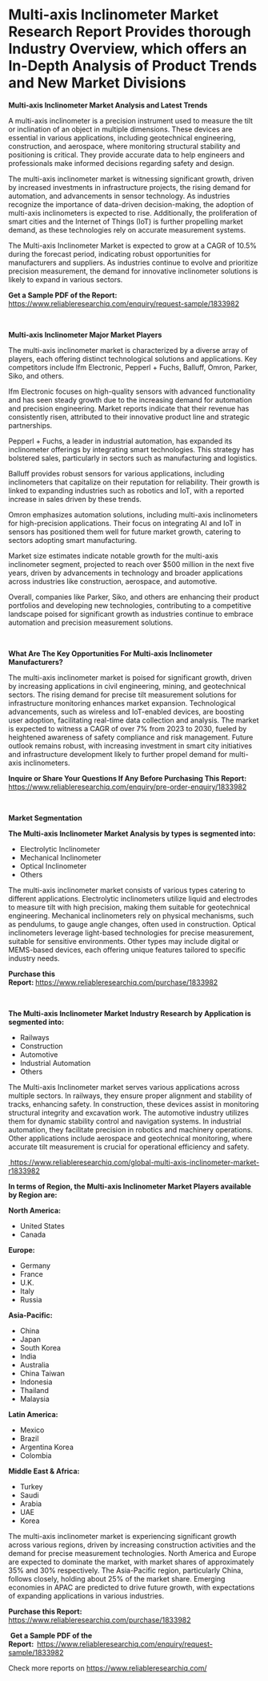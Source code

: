 <p><h1>Multi-axis Inclinometer Market Research Report Provides thorough Industry Overview, which offers an In-Depth Analysis of Product Trends and New Market Divisions</h1></p><p><strong>Multi-axis Inclinometer Market Analysis and Latest Trends</strong></p>
<p><p>A multi-axis inclinometer is a precision instrument used to measure the tilt or inclination of an object in multiple dimensions. These devices are essential in various applications, including geotechnical engineering, construction, and aerospace, where monitoring structural stability and positioning is critical. They provide accurate data to help engineers and professionals make informed decisions regarding safety and design.</p><p>The multi-axis inclinometer market is witnessing significant growth, driven by increased investments in infrastructure projects, the rising demand for automation, and advancements in sensor technology. As industries recognize the importance of data-driven decision-making, the adoption of multi-axis inclinometers is expected to rise. Additionally, the proliferation of smart cities and the Internet of Things (IoT) is further propelling market demand, as these technologies rely on accurate measurement systems. </p><p>The Multi-axis Inclinometer Market is expected to grow at a CAGR of 10.5% during the forecast period, indicating robust opportunities for manufacturers and suppliers. As industries continue to evolve and prioritize precision measurement, the demand for innovative inclinometer solutions is likely to expand in various sectors.</p></p>
<p><strong>Get a Sample PDF of the Report:&nbsp;</strong> <a href="https://www.reliableresearchiq.com/enquiry/request-sample/1833982?utm_campaign=2292&utm_medium=2&utm_source=Github&utm_content=ia&utm_term=26032025&utm_id=multi-axis-inclinometer">https://www.reliableresearchiq.com/enquiry/request-sample/1833982</a></p>
<p>&nbsp;</p>
<p><strong>Multi-axis Inclinometer Major Market Players</strong></p>
<p><p>The multi-axis inclinometer market is characterized by a diverse array of players, each offering distinct technological solutions and applications. Key competitors include Ifm Electronic, Pepperl + Fuchs, Balluff, Omron, Parker, Siko, and others. </p><p>Ifm Electronic focuses on high-quality sensors with advanced functionality and has seen steady growth due to the increasing demand for automation and precision engineering. Market reports indicate that their revenue has consistently risen, attributed to their innovative product line and strategic partnerships.</p><p>Pepperl + Fuchs, a leader in industrial automation, has expanded its inclinometer offerings by integrating smart technologies. This strategy has bolstered sales, particularly in sectors such as manufacturing and logistics.</p><p>Balluff provides robust sensors for various applications, including inclinometers that capitalize on their reputation for reliability. Their growth is linked to expanding industries such as robotics and IoT, with a reported increase in sales driven by these trends.</p><p>Omron emphasizes automation solutions, including multi-axis inclinometers for high-precision applications. Their focus on integrating AI and IoT in sensors has positioned them well for future market growth, catering to sectors adopting smart manufacturing.</p><p>Market size estimates indicate notable growth for the multi-axis inclinometer segment, projected to reach over $500 million in the next five years, driven by advancements in technology and broader applications across industries like construction, aerospace, and automotive.</p><p>Overall, companies like Parker, Siko, and others are enhancing their product portfolios and developing new technologies, contributing to a competitive landscape poised for significant growth as industries continue to embrace automation and precision measurement solutions.</p></p>
<p>&nbsp;</p>
<p><strong>What Are The Key Opportunities For Multi-axis Inclinometer Manufacturers?</strong></p>
<p><p>The multi-axis inclinometer market is poised for significant growth, driven by increasing applications in civil engineering, mining, and geotechnical sectors. The rising demand for precise tilt measurement solutions for infrastructure monitoring enhances market expansion. Technological advancements, such as wireless and IoT-enabled devices, are boosting user adoption, facilitating real-time data collection and analysis. The market is expected to witness a CAGR of over 7% from 2023 to 2030, fueled by heightened awareness of safety compliance and risk management. Future outlook remains robust, with increasing investment in smart city initiatives and infrastructure development likely to further propel demand for multi-axis inclinometers.</p></p>
<p><strong>Inquire or Share Your Questions If Any Before Purchasing This Report:</strong> <a href="https://www.reliableresearchiq.com/enquiry/pre-order-enquiry/1833982?utm_campaign=2292&utm_medium=2&utm_source=Github&utm_content=ia&utm_term=26032025&utm_id=multi-axis-inclinometer">https://www.reliableresearchiq.com/enquiry/pre-order-enquiry/1833982</a></p>
<p>&nbsp;</p>
<p><strong>Market Segmentation</strong></p>
<p><strong>The Multi-axis Inclinometer Market Analysis by types is segmented into:</strong></p>
<p><ul><li>Electrolytic Inclinometer</li><li>Mechanical Inclinometer</li><li>Optical Inclinometer</li><li>Others</li></ul></p>
<p><p>The multi-axis inclinometer market consists of various types catering to different applications. Electrolytic inclinometers utilize liquid and electrodes to measure tilt with high precision, making them suitable for geotechnical engineering. Mechanical inclinometers rely on physical mechanisms, such as pendulums, to gauge angle changes, often used in construction. Optical inclinometers leverage light-based technologies for precise measurement, suitable for sensitive environments. Other types may include digital or MEMS-based devices, each offering unique features tailored to specific industry needs.</p></p>
<p><strong>Purchase this Report:&nbsp;</strong><a href="https://www.reliableresearchiq.com/purchase/1833982?utm_campaign=2292&utm_medium=2&utm_source=Github&utm_content=ia&utm_term=26032025&utm_id=multi-axis-inclinometer">https://www.reliableresearchiq.com/purchase/1833982</a></p>
<p>&nbsp;</p>
<p><strong>The Multi-axis Inclinometer Market Industry Research by Application is segmented into:</strong></p>
<p><ul><li>Railways</li><li>Construction</li><li>Automotive</li><li>Industrial Automation</li><li>Others</li></ul></p>
<p><p>The Multi-axis Inclinometer market serves various applications across multiple sectors. In railways, they ensure proper alignment and stability of tracks, enhancing safety. In construction, these devices assist in monitoring structural integrity and excavation work. The automotive industry utilizes them for dynamic stability control and navigation systems. In industrial automation, they facilitate precision in robotics and machinery operations. Other applications include aerospace and geotechnical monitoring, where accurate tilt measurement is crucial for operational efficiency and safety.</p></p>
<p><a href="https://www.reliableresearchiq.com/global-multi-axis-inclinometer-market-r1833982?utm_campaign=2292&utm_medium=2&utm_source=Github&utm_content=ia&utm_term=26032025&utm_id=multi-axis-inclinometer">&nbsp;https://www.reliableresearchiq.com/global-multi-axis-inclinometer-market-r1833982</a></p>
<p><strong>In terms of Region, the Multi-axis Inclinometer Market Players available by Region are:</strong></p>
<p>
    <p> <strong> North America: </strong>
        <ul>
            <li>United States</li>
            <li>Canada</li>
        </ul>
        </p> 
    <p> <strong> Europe: </strong>
        <ul>
            <li>Germany</li>
            <li>France</li>
            <li>U.K.</li>
            <li>Italy</li>
            <li>Russia</li>
        </ul>
        </p> 
    <p> <strong> Asia-Pacific: </strong>
        <ul>
            <li>China</li>
            <li>Japan</li>
            <li>South Korea</li>
            <li>India</li>
            <li>Australia</li>
            <li>China Taiwan</li>
            <li>Indonesia</li>
            <li>Thailand</li>
            <li>Malaysia</li>
        </ul>
        </p> 
    <p> <strong> Latin America: </strong>
        <ul>
            <li>Mexico</li>
            <li>Brazil</li>
            <li>Argentina Korea</li>
            <li>Colombia</li>
        </ul>
        </p> 
    <p> <strong> Middle East & Africa: </strong>
        <ul>
            <li>Turkey</li>
            <li>Saudi</li>
            <li>Arabia</li>
            <li>UAE</li>
            <li>Korea</li>
        </ul>
    </p>
    </p>
<p><p>The multi-axis inclinometer market is experiencing significant growth across various regions, driven by increasing construction activities and the demand for precise measurement technologies. North America and Europe are expected to dominate the market, with market shares of approximately 35% and 30% respectively. The Asia-Pacific region, particularly China, follows closely, holding about 25% of the market share. Emerging economies in APAC are predicted to drive future growth, with expectations of expanding applications in various industries.</p></p>
<p><strong>Purchase this Report: </strong><a href="https://www.reliableresearchiq.com/purchase/1833982?utm_campaign=2292&utm_medium=2&utm_source=Github&utm_content=ia&utm_term=26032025&utm_id=multi-axis-inclinometer">https://www.reliableresearchiq.com/purchase/1833982</a></p>
<p>&nbsp;<strong>Get a Sample PDF of the Report:&nbsp;&nbsp;</strong><a href="https://www.reliableresearchiq.com/enquiry/request-sample/1833982?utm_campaign=2292&utm_medium=2&utm_source=Github&utm_content=ia&utm_term=26032025&utm_id=multi-axis-inclinometer">https://www.reliableresearchiq.com/enquiry/request-sample/1833982</a></p>
<p><strong></strong></p>
<p>Check more reports on <a href="https://www.reliableresearchiq.com/?utm_campaign=2292&utm_medium=2&utm_source=Github&utm_content=ia&utm_term=26032025&utm_id=multi-axis-inclinometer">https://www.reliableresearchiq.com/</a></p>